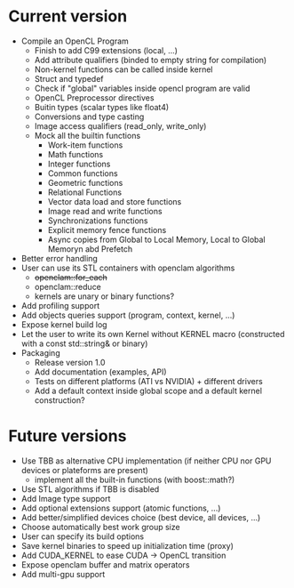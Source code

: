 # Current version #
  * Compile an OpenCL Program
    * Finish to add C99 extensions (local, ...)
    * Add attribute qualifiers (binded to empty string for compilation)
    * Non-kernel functions can be called inside kernel
    * Struct and typedef
    * Check if "global" variables inside opencl program are valid
    * OpenCL Preprocessor directives
    * Buitin types (scalar types like float4)
    * Conversions and type casting
    * Image access qualifiers (read\_only, write\_only)
    * Mock all the builtin functions
      * Work-item functions
      * Math functions
      * Integer functions
      * Common functions
      * Geometric functions
      * Relational Functions
      * Vector data load and store functions
      * Image read and write functions
      * Synchronizations functions
      * Explicit memory fence functions
      * Async copies from Global to Local Memory, Local to Global Memoryn abd Prefetch
  * Better error handling
  * User can use its STL containers with openclam algorithms
    * ~~openclam::for\_each~~
    * openclam::reduce
    * kernels are unary or binary functions?
  * Add profiling support
  * Add objects queries support (program, context, kernel, ...)
  * Expose kernel build log
  * Let the user to write its own Kernel without KERNEL macro (constructed with a const std::string& or binary)
  * Packaging
    * Release version 1.0
    * Add documentation (examples, API)
    * Tests on different platforms (ATI vs NVIDIA) + different drivers
    * Add a default context inside global scope and a default kernel construction?

# Future versions #
  * Use TBB as alternative CPU implementation (if neither CPU nor GPU devices or plateforms are present)
    * implement all the built-in functions (with boost::math?)
  * Use STL algorithms if TBB is disabled
  * Add Image type support
  * Add optional extensions support (atomic functions, ...)
  * Add better/simplified devices choice (best device, all devices, ...)
  * Choose automatically best work group size
  * User can specify its build options
  * Save kernel binaries to speed up initialization time (proxy)
  * Add CUDA\_KERNEL to ease CUDA -> OpenCL transition
  * Expose openclam buffer and matrix operators
  * Add multi-gpu support